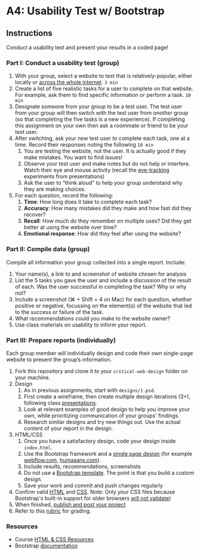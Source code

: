 # A4: Usability Test w/ Bootstrap




## Instructions
Conduct a usability test and present your results in a coded page!





### Part I: Conduct a usability test (group)

1. With your group, select a website to test that is relatively-popular, either locally or [across the whole internet](https://moz.com/top500). `3 min`
1. Create a list of five realistic tasks for a user to complete on that website. For example, ask them to find specific information or perform a task. `10 min`
1. Designate someone from your group to be a test user. The test user from your group will then switch with the test user from *another* group (so that completing the five tasks is a new experience). If completing this assignment on your own then ask a roommate or friend to be your test user.
1. After switching, ask your new test user to complete each task, one at a time. Record their responses noting the following `10 min`
	1. You are testing the website, not the user. It is actually good if they make mistakes. You want to find issues!
	1. Observe your test user and make notes but do not help or interfere. Watch their eye and mouse activity (recall the [eye-tracking](https://duckduckgo.com/?q=eye+tracking+usabilty&iax=images&ia=images) experiments from presentations)
	1. Ask the user to “think aloud” to help your group understand why they are making choices.
1. For each question, record the following:
	1. **Time**: How long does it take to complete each task?
	1. **Accuracy**: How many mistakes did they make and how fast did they recover?
	1. **Recall**: How much do they remember on multiple uses? Did they get better at using the website over time?
	1. **Emotional response**: How did they feel after using the website?



### Part II: Compile data (group)
Compile all information your group collected into a single report. Include:

1. Your name(s), a link to and screenshot of website chosen for analysis
1. List the 5 tasks you gave the user and include a discussion of the result of each. Was the user successful in completing the task? Why or why not?
1. Include a screenshot (⌘ + Shift + 4 on Mac) for each question, whether positive or negative, focussing on the element(s) of the website that led to the success or failure of the task.
1. What recommendations could you make to the website owner?
1. Use class materials on usability to inform your report.



### Part III: Prepare reports (individually)

Each group member will individually design and code their own single-page website to present the group’s information.

1. Fork this repository and clone it to your `critical-web-design` folder on your machine.
1. Design
	1. As in previous assignments, start with `designs/1.psd`.
	1. First create a wireframe, then create multiple design iterations (3+), following class [presentations](https://docs.google.com/presentation/d/1BiIHVEQjmIb2k2vB6N3x1g_S3KSLyZq2YCniq1ONjg8/edit?usp=sharing).
	1. Look at relevant examples of good design to help you improve your own, while prioritizing communication of your groups' findings.
	1. Research similar designs and try new things out. Use the actual content of your report in the design.
1. HTML/CSS
	1. Once you have a satisfactory design, code your design inside `index.html`.
	1. Use the Bootstrap framework and a [single page design](https://www.google.com/search?q=single+page+design) (for example [webflow.com](https://webflow.com), [humaaans.com](https://humaaans.com)).
	1. Include results, recommendations, screenshots
	1. Do not use a [Bootstrap template](https://startbootstrap.com/). The point is that you build a custom design.
	1. Save your work and commit and push changes regularly
1. Confirm valid [HTML](https://validator.w3.org/) and [CSS](https://jigsaw.w3.org/css-validator/). Note: Only *your* CSS files because Bootstrap's built-in support for older browsers [will not validate](https://getbootstrap.com/docs/4.5/getting-started/introduction/))
1. When finished, [publish and post your project](https://docs.google.com/document/d/17U_zmzM_eML_qkG0PaOdDRcEk3YEmbiQ1TyNnbAM08k/edit)
1. Refer to this [rubric](https://docs.google.com/document/d/1daQKCtPQCRhu2RhqHZbqBKVeJP7OcyCypLadfn14zBA/edit) for grading.









 ### Resources

 - Course [HTML & CSS Resources](https://github.com/omundy/critical-web-design/blob/master/README.md#html--css)
 - Bootstrap [documentation](https://getbootstrap.com/docs/)
